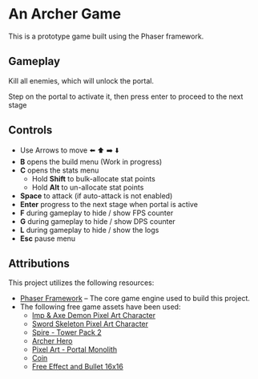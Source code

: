 # An Archer Game

This is a prototype game built using the Phaser framework.

## Gameplay

Kill all enemies, which will unlock the portal.

Step on the portal to activate it, then press enter to proceed to the next stage

## Controls

- Use Arrows to move ⬅️ ⬆️ ➡️ ⬇️
- **B** opens the build menu (Work in progress)
- **C** opens the stats menu
  - Hold **Shift** to bulk-allocate stat points
  - Hold **Alt** to un-allocate stat points
- **Space** to attack (if auto-attack is not enabled)
- **Enter** progress to the next stage when portal is active
- **F** during gameplay to hide / show FPS counter
- **G** during gameplay to hide / show DPS counter
- **L** during gameplay to hide / show the logs
- **Esc** pause menu

## Attributions

This project utilizes the following resources:

- [Phaser Framework](https://phaser.io/) – The core game engine used to build this project.
- The following free game assets have been used:
  - [Imp & Axe Demon Pixel Art Character](https://sanctumpixel.itch.io/imp-axe-demon-pixel-art-character)
  - [Sword Skeleton Pixel Art Character](https://sanctumpixel.itch.io/sword-skeleton-pixel-art-character)
  - [Spire - Tower Pack 2](https://foozlecc.itch.io/spire-tower-pack-2)
  - [Archer Hero](https://darkpixel-kronovi.itch.io/archer-hero)
  - [Pixel Art - Portal Monolith](https://arijkx.itch.io/pixel-art-portal-monolith)
  - [Coin](https://merlym.itch.io/coin)
  - [Free Effect and Bullet 16x16](https://bdragon1727.itch.io/free-effect-and-bullet-16x16)
